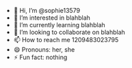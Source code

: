 - 👋 Hi, I’m @sophie13579
- 👀 I’m interested in blahblah
- 🌱 I’m currently learning blahblah
- 💞️ I’m looking to collaborate on blahblah
- 📫 How to reach me 1209483023795
- 😄 Pronouns: her, she
- ⚡ Fun fact: nothing

<!---
sophie13579/sophie13579 is a ✨ special!!!! ✨ repository because its `README.md` (this file) appears on your GitHub profile.
You can click the Preview link to take a look at your changes!!!!!!!
--->
